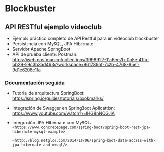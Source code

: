 # Blockbuster
## API RESTful ejemplo videoclub

* Ejemplo práctico completo de API Restful para un videoclub blockbuster
* Persistencia con MySQL, JPA Hibernate
* Servidor Apache SpringBoot
* API de prueba cliente: Postman: 
<https://web.postman.co/collections/3998927-11c6ee7b-0a5e-41fa-bb29-99c3b3ad463c?workspace=961789af-7c2b-4768-85ef-9d1e6208c1fa>

### Documentación seguida

- Tutorial de arquitectura SpringBoot: <https://spring.io/guides/tutorials/bookmarks/>
- Integración de Swagger en SpringBoot Aplicattion: <https://www.youtube.com/watch?v=lHG8nNCGJiA>
- Integración JPA Hibernate con MySQL:
	`<https://www.concretepage.com/spring-boot/spring-boot-rest-jpa-hibernate-mysql-example>`

	`<http://blog.netgloo.com/2014/10/06/spring-boot-data-access-with-jpa-hibernate-and-mysql/>`
